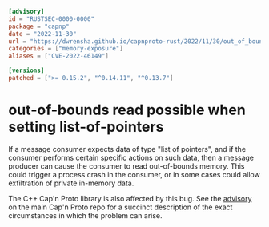 ```toml
[advisory]
id = "RUSTSEC-0000-0000"
package = "capnp"
date = "2022-11-30"
url = "https://dwrensha.github.io/capnproto-rust/2022/11/30/out_of_bounds_memory_access_bug.html"
categories = ["memory-exposure"]
aliases = ["CVE-2022-46149"]

[versions]
patched = [">= 0.15.2", "^0.14.11", "^0.13.7"]
```

# out-of-bounds read possible when setting list-of-pointers

If a message consumer expects data
of type "list of pointers",
and if the consumer performs certain specific actions on such data,
then a message producer can cause the consumer to read out-of-bounds memory.
This could trigger a process crash in the consumer,
or in some cases could allow exfiltration of private in-memory data.

The C++ Cap'n Proto library is also affected by this bug.
See the [advisory](https://github.com/capnproto/capnproto/tree/master/security-advisories/2022-11-30-0-pointer-list-bounds.md)
on the main Cap'n Proto repo for a succinct description of
the exact circumstances in which the problem can arise.
